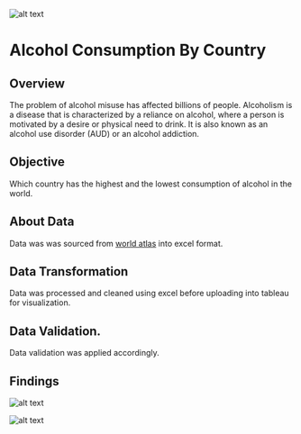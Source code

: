 ![alt text](image.jpg)

# Alcohol Consumption By Country

## Overview

The problem of alcohol misuse has affected billions of people. Alcoholism is a disease that is characterized by a reliance on alcohol, 
where a person is motivated by a desire or physical need to drink. It is also known as an alcohol use disorder (AUD) or an alcohol addiction.

## Objective

Which country has the highest and the lowest consumption of alcohol in the world.

## About Data

Data was was sourced from [world atlas](https://www.worldatlas.com/society/top-10-alcohol-consuming-countries-in-the-world.html) into excel format.

## Data Transformation

Data was processed and cleaned using excel before uploading into tableau for visualization.

## Data Validation.

Data validation was applied accordingly.

## Findings

![alt text](image.jpg)

![alt text](image.jpg)

